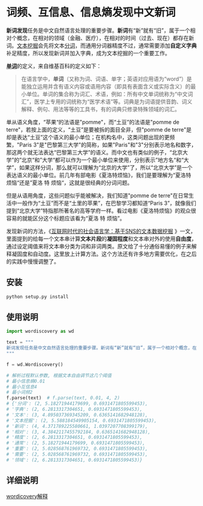 
# 词频、互信息、信息熵发现中文新词

**新词发现**任务是中文自然语言处理的重要步骤。**新词**有“新”就有“旧”，属于一个相对个概念，在相对的领域（金融、医疗），在相对的时间（过去、现在）都存在新词。[文本挖掘](https://zh.wikipedia.org/wiki/文本挖掘)会先将文本[分词](https://zh.wikipedia.org/wiki/中文自动分词)，而通用分词器精度不过，通常需要添加**自定义字典**补足精度，所以发现新词并加入字典，成为文本挖掘的一个重要工作。

[**单词**](https://zh.wikipedia.org/wiki/單詞)的定义，来自维基百科的定义如下：
>在语言学中，**单词**（又称为词、词语、单字；英语对应用语为“word”）是能独立运用并含有语义内容或语用内容（即具有表面含义或实际含义）的最小单位。单词的集合称为词汇、术语，例如：所有中文单词统称为“中文词汇”，医学上专用的词统称为“医学术语”等。词典是为词语提供音韵、词义解释、例句、用法等等的工具书，有的词典只修录特殊领域的词汇。

单从语义角度，“苹果“的法语是"pomme"，而“土豆”的法语是"pomme de terre"，若按上面的定义，“土豆”是要被拆的面目全非，但"pomme de terre"是却是表达“土豆”这个语义的最小单位；在机构名中，这类问题出现的更频繁，"Paris 3"是"巴黎第三大学"的简称，如果"Paris"和"3"分别表示地名和数字，那这两个就无法表达“巴黎第三大学”的语义。而中文也有类似的例子，“北京大学”的”北京“和”大学“都可以作为一个最小单位来使用，分别表示”地方名“和“大学”，如果这样分词，那么就可以理解为“北京的大学”了，所以“北京大学”是一个表达语义的最小单位。前几年有部电影《夏洛特烦恼》，我们是要理解为“夏洛特 烦恼“还是”夏洛 特 烦恼“，这就是很经典的分词问题。

但是从语用角度，这些问题似乎能被解决，我们知道"pomme de terre"在日常生活中一般作为“土豆”而不是“土里的苹果”，在巴黎学习都知道“Paris 3”，就像我们提到“北京大学”特指那所著名的高等学府一样。看过电影《夏洛特烦恼》的观众很容易的就能区分这个标题应该看为“夏洛 特 烦恼”。

发现新词的方法，《[互联网时代的社会语言学：基于SNS的文本数据挖掘](http://www.matrix67.com/blog/archives/5044]) 》一文，里面提到的给每一个文本串计算**文本片段**的**凝固程度**和文本串对外的使用**自由度**，通过设定阈值来将文本串分类为词和非词两类。原文给了十分通俗易懂的例子来解释凝固度和自动度。这里放上计算方法。这个方法还有许多地方需要优化，在之后的实践中慢慢调整了。

## 安装

```bash
python setup.py install
```

## 使用说明

```python
import wordiscovery as wd

text = """
新词发现任务是中文自然语言处理的重要步骤。新词有“新”就有“旧”，属于一个相对个概念，在相对的领域（金融、医疗），在相对的时间（过去、现在）都存在新词。文本挖掘会先将文本分词，而通用分词器精度不过，通常需要添加自定义字典补足精度，所以发现新词并加入字典，成为文本挖掘的一个重要工作。
"""

f = wd.Wordiscovery()

# 解析过程默认参数, 根据文本自由调节这几个阈值
# 最小信息熵0.01
# 最小互信息4
# 最小词频2
f.parse(text)  # f.parse(text, 0.01, 4, 2)
# {'分词': (2, 5.18271944179699, 0.6931471805599453),
# '字典': (2, 6.2813317304651, 0.6931471805599453),
# '文本': (3, 4.895037369345209, 0.6365141682948128),
# '文本挖掘': (2, 5.588184549905154, 0.6931471805599453),
# '新词': (4, 4.371789225580661, 1.0397207708399179),
# '相对': (3, 4.3842117455792184, 0.6365141682948128),
# '精度': (2, 6.2813317304651, 0.6931471805599453),
# '通常': (2, 5.18271944179699, 0.6931471805599453),
# '重要': (2, 5.028568761969732, 0.6931471805599453),
# '需要': (2, 5.028568761969732, 0.6931471805599453),
# '领域': (2, 6.2813317304651, 0.6931471805599453)}
```

## 详细说明

[wordicovery解释](https://github.com/Ushiao/wordiscovery/blob/master/docs/wordiscovery.ipynb)



